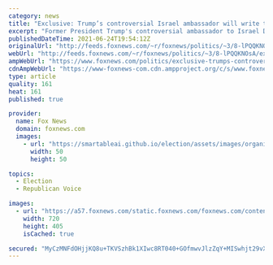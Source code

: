 ```yaml
---
category: news
title: "Exclusive: Trump’s controversial Israel ambassador will write tell-all Memoir titled 'Sledgehammer'"
excerpt: "Former President Trump's controversial ambassador to Israel David Friedman is set to publish a tell-all memoir of his time in office entitled, “Sledgehammer,” Fox News has learned."
publishedDateTime: 2021-06-24T19:54:12Z
originalUrl: "http://feeds.foxnews.com/~r/foxnews/politics/~3/8-lPQQKNOsA/exclusive-trumps-controversial-israel-ambassador-will-write-tell-all-memoir-entitled-sledgehammer"
webUrl: "http://feeds.foxnews.com/~r/foxnews/politics/~3/8-lPQQKNOsA/exclusive-trumps-controversial-israel-ambassador-will-write-tell-all-memoir-entitled-sledgehammer"
ampWebUrl: "https://www.foxnews.com/politics/exclusive-trumps-controversial-israel-ambassador-will-write-tell-all-memoir-entitled-sledgehammer.amp"
cdnAmpWebUrl: "https://www-foxnews-com.cdn.ampproject.org/c/s/www.foxnews.com/politics/exclusive-trumps-controversial-israel-ambassador-will-write-tell-all-memoir-entitled-sledgehammer.amp"
type: article
quality: 161
heat: 161
published: true

provider:
  name: Fox News
  domain: foxnews.com
  images:
    - url: "https://smartableai.github.io/election/assets/images/organizations/foxnews.com-50x50.jpg"
      width: 50
      height: 50

topics:
  - Election
  - Republican Voice

images:
  - url: "https://a57.foxnews.com/static.foxnews.com/foxnews.com/content/uploads/2019/10/720/405/AmbFriedmanIsrael.jpg?ve=1&tl=1"
    width: 720
    height: 405
    isCached: true

secured: "MyCzMNFdOHjjKQ8u+TKVSzhBk1XIwc8RT040+GOfmwvJlzZqY+MISwhjt29vX4axl5Nel9hVDmcsmBfTbpoItKaptm2yuQig4wXLfGR2+kIk4Z0CorvLRbFSHlgWD7hRt0RC36vIoIB+3pcnPUwrkmhSt/79upiONt8iubf/PcEANJ8KheA+uth1T9dp33CwtUHPKFhm9v3JebIBNVxSke3Qu+y2WUEnAoiSWSa4oU0esAUx+Gx9b5EWHtTn7+T5hAMAJ4rAkYMCwL90x2c5G06Hr5PZkUGD12mElsgBzN/RjPlg+QeOK9f1Qj8EgBccqhF9XbGjw3UJEdV9PpzLqOdTNZw47oTzfr9qJWL/FyY=;H74VKjhLRppuY+lEpCFrFQ=="
---
```


